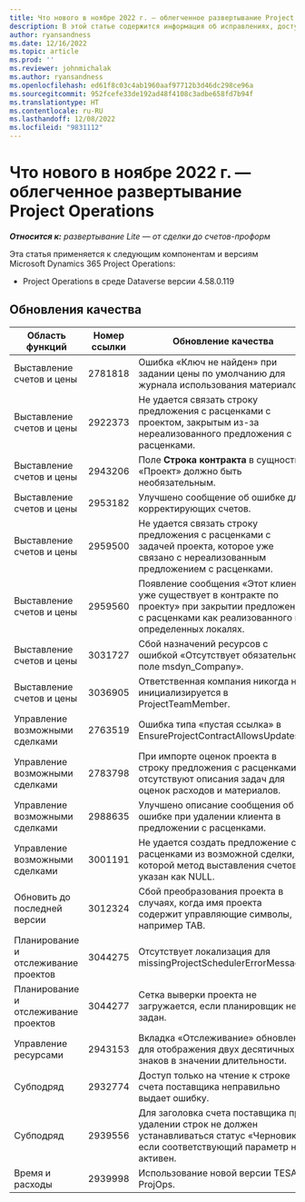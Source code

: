```yaml
---
title: Что нового в ноябре 2022 г. — облегченное развертывание Project Operations
description: В этой статье содержится информация об исправлениях, доступных в выпуске облегченного развертывания Microsoft Dynamics 365 Project Operations за ноябрь 2022 года.
author: ryansandness
ms.date: 12/16/2022
ms.topic: article
ms.prod: ''
ms.reviewer: johnmichalak
ms.author: ryansandness
ms.openlocfilehash: ed61f8c03c4ab1960aaf97712b3d46dc298ce96a
ms.sourcegitcommit: 952fcefe33de192ad48f4108c3adbe658fd7b94f
ms.translationtype: HT
ms.contentlocale: ru-RU
ms.lasthandoff: 12/08/2022
ms.locfileid: "9831112"
---
```

# <a name="whats-new-november-2022---project-operations-lite-deployment"></a>Что нового в ноябре 2022 г. — облегченное развертывание Project Operations

_**Относится к:** развертывание Lite — от сделки до счетов-проформ_

Эта статья применяется к следующим компонентам и версиям Microsoft Dynamics 365 Project Operations:

- Project Operations в среде Dataverse версии 4.58.0.119


## <a name="quality-updates"></a>Обновления качества

| Область функций | Номер ссылки | Обновление качества |
| --- | --- | --- |
| Выставление счетов и цены | 2781818 | Ошибка «Ключ не найден» при задании цены по умолчанию для журнала использования материалов. |
| Выставление счетов и цены | 2922373 | Не удается связать строку предложения с расценками с проектом, закрытым из-за нереализованного предложения с расценками. |
| Выставление счетов и цены | 2943206 | Поле **Строка контракта** в сущности «Проект» должно быть необязательным. |
| Выставление счетов и цены | 2953182 | Улучшено сообщение об ошибке для корректирующих счетов.|
| Выставление счетов и цены | 2959500 | Не удается связать строку предложения с расценками с задачей проекта, которое уже связано с нереализованным предложением с расценками.|
| Выставление счетов и цены | 2959560 | Появление сообщения «Этот клиент уже существует в контракте по проекту» при закрытии предложения с расценками как реализованного в определенных локалях. |
| Выставление счетов и цены | 3031727 | Сбой назначений ресурсов с ошибкой «Отсутствует обязательное поле msdyn_Company». |
| Выставление счетов и цены | 3036905 | Ответственная компания никогда не инициализируется в ProjectTeamMember. |
| Управление возможными сделками | 2763519 | Ошибка типа «пустая ссылка» в EnsureProjectContractAllowsUpdates. |
| Управление возможными сделками | 2783798 | При импорте оценок проекта в строку предложения с расценками отсутствуют описания задач для оценок расходов и материалов.|
| Управление возможными сделками | 2988635 | Улучшено описание сообщения об ошибке при удалении клиента в предложении с расценками. |
| Управление возможными сделками | 3001191 | Не удается создать предложение с расценками из возможной сделки, в которой метод выставления счетов указан как NULL. |
| Обновить до последней версии | 3012324 | Сбой преобразования проекта в случаях, когда имя проекта содержит управляющие символы, например TAB. || Планирование и отслеживание проектов | 2790384 | Слишком малое время ожидания для ожидающих OperationSet. |
| Планирование и отслеживание проектов | 3044275 | Отсутствует локализация для missingProjectSchedulerErrorMessage. |
| Планирование и отслеживание проектов | 3044277 | Сетка выверки проекта не загружается, если планировщик не задан.|
| Управление ресурсами | 2943153 | Вкладка «Отслеживание» обновлена для отображения двух десятичных знаков в значении длительности.|
| Субподряд | 2932774 | Доступ только на чтение к строке счета поставщика неправильно выдает ошибку. |
| Субподряд | 2939556 | Для заголовка счета поставщика при удалении строк не должен устанавливаться статус «Черновик», если соответствующий параметр не активен. |
| Время и расходы | 2939998 | Использование новой версии TESA в ProjOps. |
